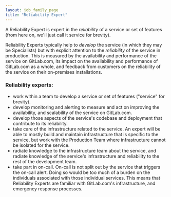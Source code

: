 ```yaml
---
layout: job_family_page
title: "Reliability Expert"
---
```


A Reliability Expert is expert in the _reliability_ of a
service or set of features (from here on, we'll just call it service for brevity).

Reliability Experts typically help to _develop_ the service (in which they may be Specialists)
but with explicit attention to the _reliability_ of the service in production. This
is measured by the availability and performance of the service on GitLab.com,
its impact on the availability and performance of GitLab.com as a whole, and
feedback from customers on the reliability of the service on their on-premises installations.


### Reliability experts:

- work within a team to develop a service or set of features ("service" for brevity).
- develop monitoring and alerting to measure and act on improving the availability,
and scalability of the service on GitLab.com.
- develop those aspects of the service's codebase and deployment that contribute
to its reliability.
- take care of the infrastructure related to the service. An expert will be able to mostly build
and maintain infrastructure that is specific to the service, but work with the
Production Team where infrastructure cannot be isolated for the service.
- radiate knowledge to the infrastructure team about the service,
and radiate knowledge of the service's infrastructure and reliability to the rest
of the development team.
- take part in on-call. On-call is not split out by the service that triggers
the on-call alert. Doing so would be too much of a burden on the individuals
associated with those individual services. This means that Reliability Experts
are familiar with GitLab.com's infrastructure, and emergency response processes.
